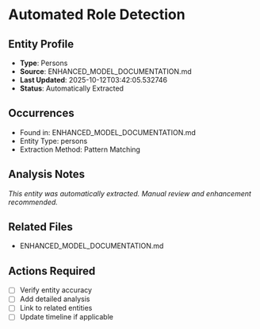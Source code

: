 # Automated Role Detection

## Entity Profile
- **Type**: Persons
- **Source**: ENHANCED_MODEL_DOCUMENTATION.md
- **Last Updated**: 2025-10-12T03:42:05.532746
- **Status**: Automatically Extracted

## Occurrences
- Found in: ENHANCED_MODEL_DOCUMENTATION.md
- Entity Type: persons
- Extraction Method: Pattern Matching

## Analysis Notes
*This entity was automatically extracted. Manual review and enhancement recommended.*

## Related Files
- ENHANCED_MODEL_DOCUMENTATION.md

## Actions Required
- [ ] Verify entity accuracy
- [ ] Add detailed analysis
- [ ] Link to related entities
- [ ] Update timeline if applicable
